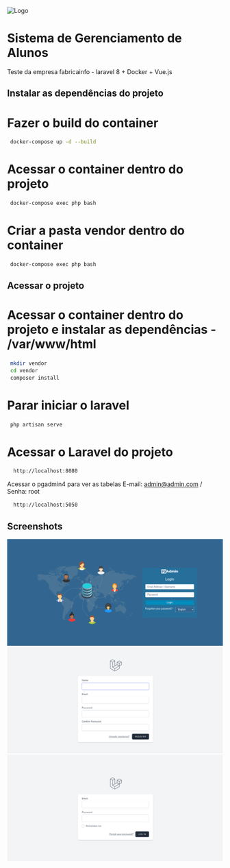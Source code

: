 ![Logo](https://www.fabricainfo.com/wp-content/uploads/2015/07/logo1.png)

# Sistema de Gerenciamento de Alunos
Teste da empresa fabricainfo - laravel 8 + Docker + Vue.js

## Instalar as dependências do projeto
# Fazer o build do container
```bash
 docker-compose up -d --build
```
# Acessar o container dentro do projeto
```bash
 docker-compose exec php bash
```
# Criar a pasta vendor dentro do container
```bash
 docker-compose exec php bash
```

## Acessar o projeto
# Acessar o container dentro do projeto e instalar as dependências - /var/www/html
```bash
 mkdir vendor
 cd vendor
 composer install
```
# Parar iniciar o laravel
```bash
 php artisan serve
```
# Acessar o Laravel do projeto 
```bash
  http://localhost:8080
```
Acessar o pgadmin4 para ver as tabelas
E-mail: admin@admin.com / Senha: root
```bash
  http://localhost:5050
```

## Screenshots

![Acessar o postgress via pgadmin](https://github.com/vancouvertec/teste-fabricainfo/blob/main/imagem/pgadmin.png)
![Tela de Cadastro](https://github.com/vancouvertec/teste-fabricainfo/blob/main/imagem/cadastro.png)
![Tela de Login](https://github.com/vancouvertec/teste-fabricainfo/blob/main/imagem/login.png)
